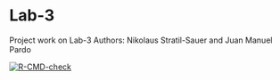 # Lab-3
Project work on Lab-3
Authors: Nikolaus Stratil-Sauer and  Juan Manuel Pardo
<!-- badges: start -->
[![R-CMD-check](https://github.com/jmparlad/Lab-3/actions/workflows/R-CMD-check.yaml/badge.svg)](https://github.com/jmparlad/Lab-3/actions/workflows/R-CMD-check.yaml)
<!-- badges: end -->
